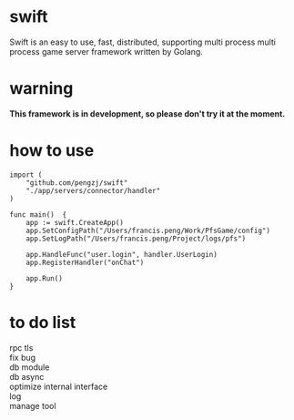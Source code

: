 # swift
Swift is an easy to use, fast, distributed, supporting multi process  multi process game server framework written by Golang.  

# warning
**This framework is in development, so please don't try it at the moment.**


# how to use
````
import (
	"github.com/pengzj/swift"
	"./app/servers/connector/handler"
)

func main()  {
	app := swift.CreateApp()
	app.SetConfigPath("/Users/francis.peng/Work/PfsGame/config")
	app.SetLogPath("/Users/francis.peng/Project/logs/pfs")

	app.HandleFunc("user.login", handler.UserLogin)
	app.RegisterHandler("onChat")

	app.Run()
}

````

# to do list

rpc tls  
fix bug  
db module  
db async  
optimize internal interface  
log  
manage tool

